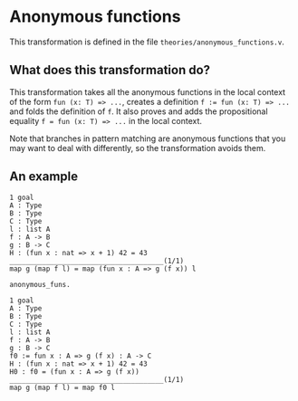 # Anonymous functions

This transformation is defined in the file `theories/anonymous_functions.v`.

## What does this transformation do?

This transformation takes all the anonymous functions in the local context
of the form `fun (x: T) => ...`, creates a definition `f := fun (x: T) => ...`
and folds the definition of `f`. It also proves and adds the propositional 
equality `f = fun (x: T) => ...` in the local context.

Note that branches in pattern matching are anonymous functions
that you may want to deal with differently, so the transformation avoids them.

## An example

```
1 goal
A : Type
B : Type
C : Type
l : list A
f : A -> B
g : B -> C
H : (fun x : nat => x + 1) 42 = 43
______________________________________(1/1)
map g (map f l) = map (fun x : A => g (f x)) l

anonymous_funs.

1 goal
A : Type
B : Type
C : Type
l : list A
f : A -> B
g : B -> C
f0 := fun x : A => g (f x) : A -> C
H : (fun x : nat => x + 1) 42 = 43
H0 : f0 = (fun x : A => g (f x))
______________________________________(1/1)
map g (map f l) = map f0 l
```

